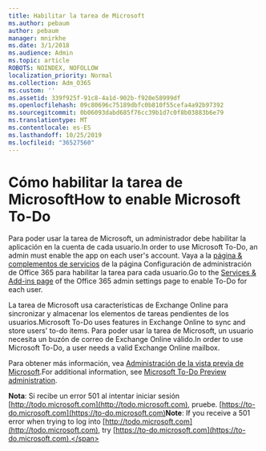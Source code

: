 ```yaml
---
title: Habilitar la tarea de Microsoft
ms.author: pebaum
author: pebaum
manager: mnirkhe
ms.date: 3/1/2018
ms.audience: Admin
ms.topic: article
ROBOTS: NOINDEX, NOFOLLOW
localization_priority: Normal
ms.collection: Adm_O365
ms.custom: ''
ms.assetid: 339f925f-91c8-4a1d-902b-f920e58999df
ms.openlocfilehash: 09c80696c75189dbfc0b810f55cefa4a92b97392
ms.sourcegitcommit: 0b06093dabd685f76cc39b1d7c0f8b03883b6e79
ms.translationtype: MT
ms.contentlocale: es-ES
ms.lasthandoff: 10/25/2019
ms.locfileid: "36527560"
---
```

# <a name="how-to-enable-microsoft-to-do"></a><span data-ttu-id="2e976-102">Cómo habilitar la tarea de Microsoft</span><span class="sxs-lookup"><span data-stu-id="2e976-102">How to enable Microsoft To-Do</span></span>

<span data-ttu-id="2e976-103">Para poder usar la tarea de Microsoft, un administrador debe habilitar la aplicación en la cuenta de cada usuario.</span><span class="sxs-lookup"><span data-stu-id="2e976-103">In order to use Microsoft To-Do, an admin must enable the app on each user's account.</span></span> <span data-ttu-id="2e976-104">Vaya a la [página &amp; complementos de servicios](https://portal.office.com/adminportal/home#/Settings/ServicesAndAddIns) de la página Configuración de administración de Office 365 para habilitar la tarea para cada usuario.</span><span class="sxs-lookup"><span data-stu-id="2e976-104">Go to the [Services &amp; Add-ins page](https://portal.office.com/adminportal/home#/Settings/ServicesAndAddIns) of the Office 365 admin settings page to enable To-Do for each user.</span></span> 
  
<span data-ttu-id="2e976-105">La tarea de Microsoft usa características de Exchange Online para sincronizar y almacenar los elementos de tareas pendientes de los usuarios.</span><span class="sxs-lookup"><span data-stu-id="2e976-105">Microsoft To-Do uses features in Exchange Online to sync and store users' to-do items.</span></span> <span data-ttu-id="2e976-106">Para poder usar la tarea de Microsoft, un usuario necesita un buzón de correo de Exchange Online válido.</span><span class="sxs-lookup"><span data-stu-id="2e976-106">In order to use Microsoft To-Do, a user needs a valid Exchange Online mailbox.</span></span>
  
<span data-ttu-id="2e976-107">Para obtener más información, vea [Administración de la vista previa de Microsoft](https://support.office.com/article/490c1a8c-2333-4952-8125-841afadb9620.aspx).</span><span class="sxs-lookup"><span data-stu-id="2e976-107">For additional information, see [Microsoft To-Do Preview administration](https://support.office.com/article/490c1a8c-2333-4952-8125-841afadb9620.aspx).</span></span>
  
 <span data-ttu-id="2e976-108">**Nota**: Si recibe un error 501 al intentar iniciar sesión [http://todo.microsoft.com](http://todo.microsoft.com), pruebe. [https://to-do.microsoft.com](https://to-do.microsoft.com)</span><span class="sxs-lookup"><span data-stu-id="2e976-108">**Note**: If you receive a 501 error when trying to log into [http://todo.microsoft.com](http://todo.microsoft.com), try [https://to-do.microsoft.com](https://to-do.microsoft.com).</span></span>
  


